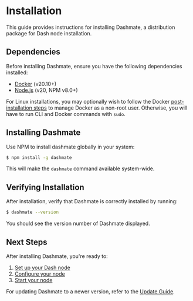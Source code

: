 # Installation

This guide provides instructions for installing Dashmate, a distribution package for Dash node installation.

## Dependencies

Before installing Dashmate, ensure you have the following dependencies installed:

* [Docker](https://docs.docker.com/engine/installation/) (v20.10+)
* [Node.js](https://nodejs.org/en/download/) (v20, NPM v8.0+)

For Linux installations, you may optionally wish to follow the Docker [post-installation steps](https://docs.docker.com/engine/install/linux-postinstall/) to manage Docker as a non-root user. Otherwise, you will have to run CLI and Docker commands with `sudo`.

## Installing Dashmate

Use NPM to install dashmate globally in your system:

```bash
$ npm install -g dashmate
```

This will make the `dashmate` command available system-wide.

## Verifying Installation

After installation, verify that Dashmate is correctly installed by running:

```bash
$ dashmate --version
```

You should see the version number of Dashmate displayed.

## Next Steps

After installing Dashmate, you're ready to:

1. [Set up your Dash node](./commands/setup.md)
2. [Configure your node](./commands/config/index.md)
3. [Start your node](./commands/start.md)

For updating Dashmate to a newer version, refer to the [Update Guide](./update.md).